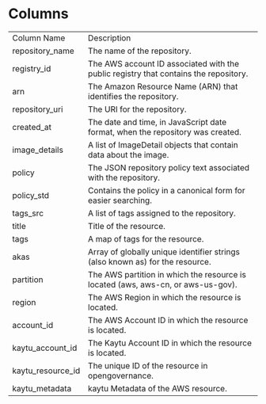 # Columns  

<table>
	<tr><td>Column Name</td><td>Description</td></tr>
	<tr><td>repository_name</td><td>The name of the repository.</td></tr>
	<tr><td>registry_id</td><td>The AWS account ID associated with the public registry that contains the repository.</td></tr>
	<tr><td>arn</td><td>The Amazon Resource Name (ARN) that identifies the repository.</td></tr>
	<tr><td>repository_uri</td><td>The URI for the repository.</td></tr>
	<tr><td>created_at</td><td>The date and time, in JavaScript date format, when the repository was created.</td></tr>
	<tr><td>image_details</td><td>A list of ImageDetail objects that contain data about the image.</td></tr>
	<tr><td>policy</td><td>The JSON repository policy text associated with the repository.</td></tr>
	<tr><td>policy_std</td><td>Contains the policy in a canonical form for easier searching.</td></tr>
	<tr><td>tags_src</td><td>A list of tags assigned to the repository.</td></tr>
	<tr><td>title</td><td>Title of the resource.</td></tr>
	<tr><td>tags</td><td>A map of tags for the resource.</td></tr>
	<tr><td>akas</td><td>Array of globally unique identifier strings (also known as) for the resource.</td></tr>
	<tr><td>partition</td><td>The AWS partition in which the resource is located (aws, aws-cn, or aws-us-gov).</td></tr>
	<tr><td>region</td><td>The AWS Region in which the resource is located.</td></tr>
	<tr><td>account_id</td><td>The AWS Account ID in which the resource is located.</td></tr>
	<tr><td>kaytu_account_id</td><td>The Kaytu Account ID in which the resource is located.</td></tr>
	<tr><td>kaytu_resource_id</td><td>The unique ID of the resource in opengovernance.</td></tr>
	<tr><td>kaytu_metadata</td><td>kaytu Metadata of the AWS resource.</td></tr>
</table>